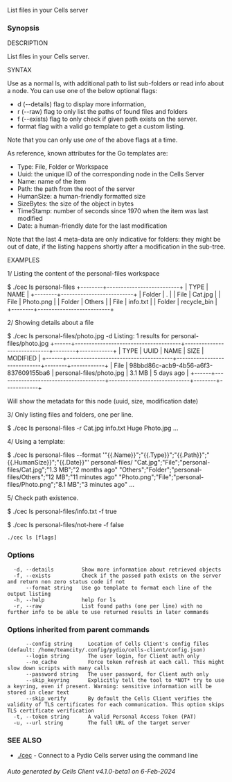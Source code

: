 List files in your Cells server

### Synopsis


DESCRIPTION

  List files in your Cells server.

SYNTAX

  Use as a normal ls, with additional path to list sub-folders or read info about a node.
  You can use one of the below optional flags: 
   - d (--details) flag to display more information, 
   - r (--raw) flag to only list the paths of found files and folders
   - f (--exists) flag to only check if given path exists on the server.
   - format flag with a valid go template to get a custom listing.

  Note that you can only use *one* of the above flags at a time.

  As reference, known attributes for the Go templates are:
   - Type: File, Folder or Workspace
   - Uuid: the unique ID of the corresponding node in the Cells Server
   - Name: name of the item
   - Path: the path from the root of the server
   - HumanSize: a human-friendly formatted size
   - SizeBytes: the size of the object in bytes 
   - TimeStamp: number of seconds since 1970 when the item was last modified 
   - Date: a human-friendly date for the last modification

Note that the last 4 meta-data are only indicative for folders: they might be out of date, if the listing happens shortly after a modification in the sub-tree.

EXAMPLES

 1/ Listing the content of the personal-files workspace
  
  $ ./cec ls personal-files
  +--------+--------------------------+
  |  TYPE  |           NAME           |
  +--------+--------------------------+
  | Folder | .			      |
  | File   | Cat.jpg                  |
  | File   | Photo.png                |
  | Folder | Others                   |
  | File   | info.txt                 |
  | Folder | recycle_bin              |
  +--------+--------------------------+
  
 2/ Showing details about a file
  
  $ ./cec ls personal-files/photo.jpg -d
  Listing: 1 results for personal-files/photo.jpg
  +------+--------------------------------------+-----------------------------+--------+------------+
  | TYPE |                 UUID                 |            NAME             |  SIZE  |  MODIFIED  |
  +------+--------------------------------------+-----------------------------+--------+------------+
  | File | 98bbd86c-acb9-4b56-a6f3-837609155ba6 | personal-files/photo.jpg    | 3.1 MB | 5 days ago |
  +------+--------------------------------------+-----------------------------+--------+------------+
  
  Will show the metadata for this node (uuid, size, modification date)
  
 3/ Only listing files and folders, one per line.
  
  $ ./cec ls personal-files -r
  Cat.jpg
  info.txt
  Huge Photo.jpg
  ...
  
 4/ Using a template:

  $ ./cec ls personal-files --format '"{{.Name}}";"{{.Type}}";"{{.Path}}";"{{.HumanSize}}";"{{.Date}}"' personal-files/
  "Cat.jpg";"File";"personal-files/Cat.jpg";"1.3 MB";"2 months ago"
  "Others";"Folder";"personal-files/Others";"12 MB";"11 minutes ago"
  "Photo.png";"File";"personal-files/Photo.png";"8.1 MB";"3 minutes ago"
  ...
  
 5/ Check path existence.
  
  $ ./cec ls personal-files/info.txt -f
  true
  
  $ ./cec ls personal-files/not-here -f
  false



```
./cec ls [flags]
```

### Options

```
  -d, --details         Show more information about retrieved objects
  -f, --exists          Check if the passed path exists on the server and return non zero status code if not
      --format string   Use go template to format each line of the output listing
  -h, --help            help for ls
  -r, --raw             List found paths (one per line) with no further info to be able to use returned results in later commands
```

### Options inherited from parent commands

```
      --config string     Location of Cells Client's config files (default: /home/teamcity/.config/pydio/cells-client/config.json)
      --login string      The user login, for Client auth only
      --no_cache          Force token refresh at each call. This might slow down scripts with many calls
      --password string   The user password, for Client auth only
      --skip_keyring      Explicitly tell the tool to *NOT* try to use a keyring, even if present. Warning: sensitive information will be stored in clear text
      --skip_verify       By default the Cells Client verifies the validity of TLS certificates for each communication. This option skips TLS certificate verification
  -t, --token string      A valid Personal Access Token (PAT)
  -u, --url string        The full URL of the target server
```

### SEE ALSO

* [./cec](./cec)	 - Connect to a Pydio Cells server using the command line

###### Auto generated by Cells Client v4.1.0-beta1 on 6-Feb-2024
